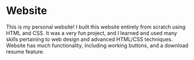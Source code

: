 # Website
This is my personal website! I built this website entirely from scratch using HTML and CSS. It was a very fun project, and I learned and used many skills pertaining to web design and advanced HTML/CSS techniques. Website has much functionality, including working buttons, and a download resume feature.
